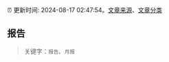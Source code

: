 :alarm_clock: 更新时间: 2024-08-17 02:47:54。[文章来源](/README.md)、[文章分类](/TAGS.md)

## 报告


> 关键字：`报告`、`月报`



